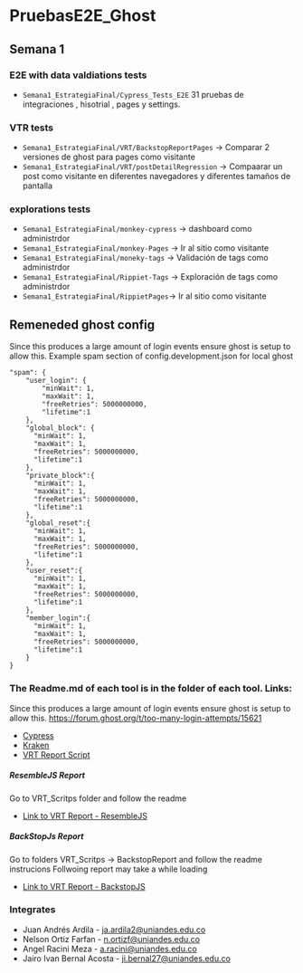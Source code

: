 # PruebasE2E_Ghost

## Semana 1

### E2E with data valdiations tests

- `Semana1_EstrategiaFinal/Cypress_Tests_E2E` 31 pruebas de integraciones , hisotrial , pages y settings.

### VTR tests

- `Semana1_EstrategiaFinal/VRT/BackstopReportPages` -> Comparar 2 versiones de ghost para pages como visitante
- `Semana1_EstrategiaFinal/VRT/postDetailRegression` -> Compaarar un post como visitante en diferentes navegadores y diferentes tamaños de pantalla

### explorations tests

- `Semana1_EstrategiaFinal/monkey-cypress` -> dashboard como administrdor
- `Semana1_EstrategiaFinal/monkey-Pages` -> Ir al sitio como visitante
- `Semana1_EstrategiaFinal/moneky-tags` -> Validación de tags como administrdor
- `Semana1_EstrategiaFinal/Rippiet-Tags` -> Exploración de tags como administrdor
- `Semana1_EstrategiaFinal/RippietPages`-> Ir al sitio como visitante

## Remeneded ghost config

Since this produces a large amount of login events ensure ghost is setup to allow this.
Example spam section of config.development.json for local ghost

```
"spam": {
    "user_login": {
        "minWait": 1,
        "maxWait": 1,
        "freeRetries": 5000000000,
        "lifetime":1
    },
    "global_block": {
      "minWait": 1,
      "maxWait": 1,
      "freeRetries": 5000000000,
      "lifetime":1
    },
    "private_block":{
      "minWait": 1,
      "maxWait": 1,
      "freeRetries": 5000000000,
      "lifetime":1
    },
    "global_reset":{
      "minWait": 1,
      "maxWait": 1,
      "freeRetries": 5000000000,
      "lifetime":1
    },
    "user_reset":{
      "minWait": 1,
      "maxWait": 1,
      "freeRetries": 5000000000,
      "lifetime":1
    },
    "member_login":{
      "minWait": 1,
      "maxWait": 1,
      "freeRetries": 5000000000,
      "lifetime":1
    }
}
```

### The Readme.md of each tool is in the folder of each tool. Links:

Since this produces a large amount of login events ensure ghost is setup to allow this.
https://forum.ghost.org/t/too-many-login-attempts/15621

- [Cypress](./Cypress_Tests_E2E/README.md)
- [Kraken](./Kraken_Tests_E2E/README.md)
- [VRT Report Script](./VRT_Scritps/README.md)

##### ResembleJS Report

Go to VRT_Scritps folder and follow the readme

- [Link to VRT Report - ResembleJS](./VRT_Scritps/results/report.html)

##### BackStopJs Report

Go to folders VRT_Scritps -> BackstopReport and follow the readme instrucions
Follwoing report may take a while loading

- [Link to VRT Report - BackstopJS](https://uniandes-my.sharepoint.com/personal/ji_bernal27_uniandes_edu_co/_layouts/15/onedrive.aspx?id=%2Fpersonal%2Fji%5Fbernal27%5Funiandes%5Fedu%5Fco%2FDocuments%2FBackstopJS%20Report%20%2811%5F19%5F2023%209%5F03%5F51%20PM%29%2Ehtml&parent=%2Fpersonal%2Fji%5Fbernal27%5Funiandes%5Fedu%5Fco%2FDocuments&ga=1)

### Integrates

- Juan Andrés Ardila - ja.ardila2@uniandes.edu.co
- Nelson Ortiz Farfan - n.ortizf@uniandes.edu.co
- Angel Racini Meza - a.racini@uniandes.edu.co
- Jairo Ivan Bernal Acosta - ji.bernal27@uniandes.edu.co

